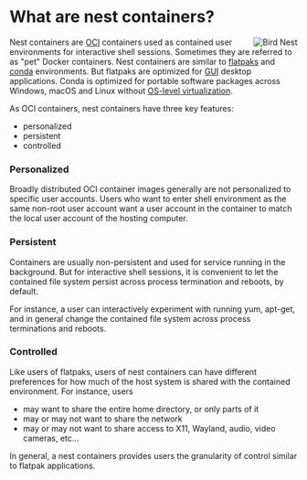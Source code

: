 What are nest containers?
=========================
<img align="right" src="https://upload.wikimedia.org/wikipedia/commons/thumb/9/93/Nest_-_Bird_%28PSF%29.png/260px-Nest_-_Bird_%28PSF%29.png" alt="Bird Nest">

Nest containers are [OCI](https://opencontainers.org/) containers used as
contained user environments for interactive shell sessions.
Sometimes they are referred to as "pet" Docker containers.
Nest containers are similar to [flatpaks](https://flatpak.org/) and
[conda](https://conda.io/) environments. But flatpaks are optimized for
[GUI](https://en.wikipedia.org/wiki/Graphical_user_interface) desktop
applications.
Conda is optimized for portable software packages across Windows, macOS and
Linux without [OS-level
virtualization](https://en.wikipedia.org/wiki/OS-level_virtualization).

As OCI containers, nest containers have three key features:

* personalized
* persistent
* controlled

### Personalized

Broadly distributed OCI container images generally are not personalized to
specific user accounts. Users who want to enter shell environment as the
same non-root user account want a user account in the container to match
the local user account of the hosting computer.

### Persistent

Containers are usually non-persistent and used for service running in the
background. But for interactive shell sessions, it is convenient to let
the contained file system persist across process termination and reboots,
by default.

For instance, a user can interactively experiment with running yum,
apt-get, and in general change the contained file system across process
terminations and reboots.

### Controlled

Like users of flatpaks, users of nest containers can have different
preferences for how much of the host system is shared with the contained
environment. For instance, users

* may want to share the entire home directory, or only parts of it
* may or may not want to share the network
* may or may not want to share access to X11, Wayland, audio, video
  cameras, etc...

In general, a nest containers provides users the granularity of control
similar to flatpak applications.

